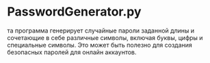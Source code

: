 # PasswordGenerator.py

та программа генерирует случайные пароли заданной длины и сочетающие в себе различные символы, включая буквы, цифры и специальные символы. Это может быть полезно для создания безопасных паролей для онлайн аккаунтов.
